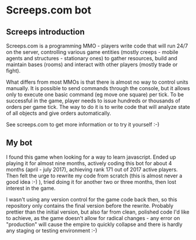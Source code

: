 # Screeps.com bot

## Screeps introduction

Screeps.com is a programming MMO - players write code that will run 24/7 on the server, controlling various game entities (mostly creeps - mobile agents and structures - stationary ones) to gather resources, build and maintain bases (rooms) and interact with other players (mostly trade or fight).

What differs from most MMOs is that there is almost no way to control units manually. It is possible to send commands through the console, but it allows only to execute one basic command (eg move one square) per tick. To be successful in the game, player needs to issue hundreds or thousands of orders per game tick. The way to do it is to write code that will analyze state of all objects and give orders automatically.

See screeps.com to get more information or to try it yourself :-)

## My bot

I found this game when looking for a way to learn javascript. Ended up playing it for almost nine months, actively coding this bot for about 4 months (april - july 2017), achieving rank 171 out of 2017 active players. Then felt the urge to rewrite my code from scratch (this is almost never a good idea :-) ), tried doing it for another two or three months, then lost interest in the game.

I wasn't using any version control for the game code back then, so this repository only contains the final version before the rewrite. Probably prettier than the initial version, but also far from clean, polished code I'd like to achieve, as the game doesn't allow for radical changes - any error on "production" will cause the empire to quickly collapse and there is hardly any staging or testing environment :-)
